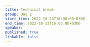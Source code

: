 ```yaml
---
title: Technical break
group: Day 2
start_time: 2022-10-13T16:00:00+0300
end_time: 2022-10-13T16:05:00+0300
speaker:
published: true
linkable: false
---
```

